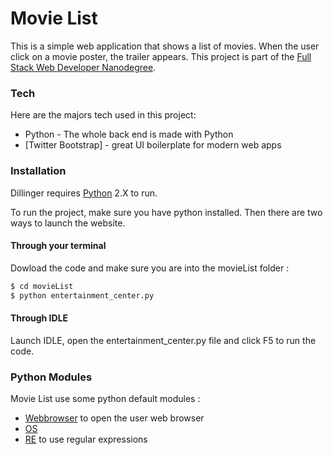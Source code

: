 # Movie List

This is a simple web application that shows a list of movies. When the user click on a movie poster, the trailer appears.
This project is part of the [Full Stack Web Developer Nanodegree](https://www.udacity.com/course/full-stack-web-developer-nanodegree--nd004).


### Tech

Here are the majors tech used in this project:

* Python - The whole back end is made with Python
* [Twitter Bootstrap] - great UI boilerplate for modern web apps


### Installation

Dillinger requires [Python](https://www.python.org/) 2.X to run.

To run the project, make sure you have python installed. Then there are two ways to launch the website.

#### Through your terminal
Dowload the code and make sure you are into the movieList folder :
```sh
$ cd movieList
$ python entertainment_center.py
```

#### Through IDLE

Launch IDLE, open the entertainment_center.py file and click F5 to run the code.

### Python Modules

Movie List use some python default modules :

* [Webbrowser](https://docs.python.org/2/library/webbrowser.html) to open the user web browser
* [OS](https://docs.python.org/2/library/os.html)
* [RE](https://docs.python.org/2/library/re.html?highlight=re#module-re) to use regular expressions

